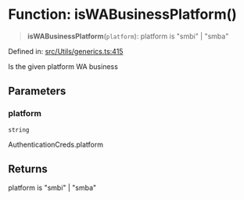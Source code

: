 # Function: isWABusinessPlatform()

> **isWABusinessPlatform**(`platform`): platform is "smbi" \| "smba"

Defined in: [src/Utils/generics.ts:415](https://github.com/Fokusdotid/Baileys/blob/8399cb6fd4e55090cdf57b06ffaae3e8a88880fe/src/Utils/generics.ts#L415)

Is the given platform WA business

## Parameters

### platform

`string`

AuthenticationCreds.platform

## Returns

platform is "smbi" \| "smba"
